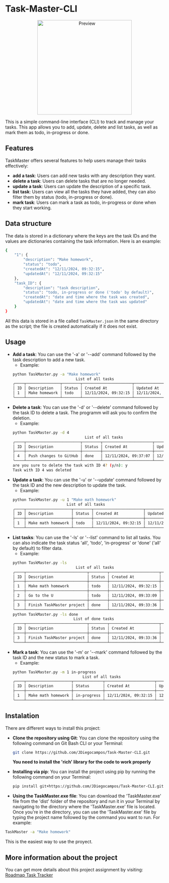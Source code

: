 # Task-Master-CLI

<p align="center">
    <img src="IconTaskMaster.ico" alt="Preview" width="300" height="300">
</p>

This is a simple command-line interface (CLI) to track and manage your tasks. This app allows you to add, update, delete and list tasks, as well as mark them as todo, in-progress or done.

## Features

TaskMaster offers several features to help users manage their tasks effectively:

- **add a task**: Users can add new tasks with any description they want.
- **delete a task**: Users can delete tasks that are no longer needed.
- **update a task**: Users can update the description of a specific task.
- **list task**: Users can view all the tasks they have added, they can also filter them by status (todo, in-progress or done).
- **mark task**: Users can mark a task as todo, in-progress or done when they start working.

## Data structure

The data is stored in a dictionary where the keys are the task IDs and the values are dictionaries containing the task information. Here is an example:

```bash
{
    "1": {
        "description": "Make homework",
        "status": "todo",
        "createdAt": "12/11/2024, 09:32:15",
        "updatedAt": "12/11/2024, 09:32:15"
    },
    "task_ID": {
        "description": "task description",
        "status": "todo, in-progress or done ('todo' by default)",
        "createdAt": "date and time where the task was created",
        "updatedAt": "date and time where the task was updated"
    }
}
```
All this data is stored in a file called `TaskMaster.json` in the same directory as the script; the file is created automatically if it does not exist.

## Usage

- **Add a task**: You can use the '-a' or '--add' command followed by the task description to add a new task.
    - Example:
    ```bash
    python TaskMaster.py -a "Make homework"
                                List of all tasks
    ╭────┬───────────────┬────────┬──────────────────────┬──────────────────────╮
    │ ID │ Description   │ Status │ Created At           │ Updated At           │
    │ 1  │ Make homework │ todo   │ 12/11/2024, 09:32:15 │ 12/11/2024, 09:32:15 │
    ╰────┴───────────────┴────────┴──────────────────────┴──────────────────────╯
    ```
- **Delete a task**: You can use the '-d' or '--delete' command followed by the task ID to delete a task. The programm will ask you to confirm the deletion.
    - Example:
    ```bash
    python TaskMaster.py -d 4                       
                                    List of all tasks
    ╭────┬────────────────────────┬────────┬──────────────────────┬──────────────────────╮
    │ ID │ Description            │ Status │ Created At           │ Updated At           │
    ├────┼────────────────────────┼────────┼──────────────────────┼──────────────────────┤
    │ 4  │ Push changes to GitHub │ done   │ 12/11/2024, 09:37:07 │ 12/11/2024, 09:37:57 │
    ╰────┴────────────────────────┴────────┴──────────────────────┴──────────────────────╯
    are you sure to delete the task with ID 4? (y/n): y
    Task with ID 4 was deleted
    ```
- **Update a task**: You can use the '-u' or '--update' command followed by the task ID and the new description to update the task.
    - Example:
    ```bash
    python TaskMaster.py -u 1 "Make math homework"
                            List of all tasks
    ╭────┬────────────────────┬────────┬──────────────────────┬──────────────────────╮
    │ ID │ Description        │ Status │ Created At           │ Updated At           │
    ├────┼────────────────────┼────────┼──────────────────────┼──────────────────────┤
    │ 1  │ Make math homework │ todo   │ 12/11/2024, 09:32:15 │ 12/11/2024, 13:11:10 │
    ╰────┴────────────────────┴────────┴──────────────────────┴──────────────────────╯
    ```
- **List tasks**: You can use the '-ls' or '--list' command to list all tasks. You can also indicate the task status 'all', 'todo', 'in-progress' or 'done' ('all' by default) to filter data.
    - Example:
    ```bash
    python TaskMaster.py -ls
                                List of all tasks
    ╭────┬───────────────────────────┬────────┬──────────────────────┬──────────────────────╮
    │ ID │ Description               │ Status │ Created At           │ Updated At           │
    ├────┼───────────────────────────┼────────┼──────────────────────┼──────────────────────┤
    │ 1  │ Make math homework        │ todo   │ 12/11/2024, 09:32:15 │ 12/11/2024, 13:11:10 │
    ├────┼───────────────────────────┼────────┼──────────────────────┼──────────────────────┤
    │ 2  │ Go to the U               │ todo   │ 12/11/2024, 09:33:09 │ 12/11/2024, 09:33:09 │
    ├────┼───────────────────────────┼────────┼──────────────────────┼──────────────────────┤
    │ 3  │ Finish TaskMaster project │ done   │ 12/11/2024, 09:33:36 │ 12/11/2024, 09:37:40 │
    ╰────┴───────────────────────────┴────────┴──────────────────────┴──────────────────────╯
    python TaskMaster.py -ls done
                               List of done tasks
    ╭────┬───────────────────────────┬────────┬──────────────────────┬──────────────────────╮
    │ ID │ Description               │ Status │ Created At           │ Updated At           │
    ├────┼───────────────────────────┼────────┼──────────────────────┼──────────────────────┤
    │ 3  │ Finish TaskMaster project │ done   │ 12/11/2024, 09:33:36 │ 12/11/2024, 09:37:40 │
    ╰────┴───────────────────────────┴────────┴──────────────────────┴──────────────────────╯
    ```
- **Mark a task**: You can use the '-m' or '--mark' command followed by the task ID and the new status to mark a task.
    - Example:
    ```bash
    python TaskMaster.py -m 1 in-progress
                                   List of all tasks
    ╭────┬────────────────────┬─────────────┬──────────────────────┬──────────────────────╮
    │ ID │ Description        │ Status      │ Created At           │ Updated At           │
    ├────┼────────────────────┼─────────────┼──────────────────────┼──────────────────────┤
    │ 1  │ Make math homework │ in-progress │ 12/11/2024, 09:32:15 │ 12/11/2024, 13:22:28 │
    ╰────┴────────────────────┴─────────────┴──────────────────────┴──────────────────────╯
    ```

## Instalation

There are different ways to install this project:

- **Clone the repository using Git**: You can clone the repository using the following command on Git Bash CLI or your Terminal:
    ```bash
    git clone https://github.com/JDiegocampos/Task-Master-CLI.git
    ```
    **You need to install the 'rich' library for the code to work properly**

- **Installing via pip**: You can install the project using pip by running the following command on your Terminal:
    ```bash
    pip install git+https://github.com/JDiegocampos/Task-Master-CLI.git
    ```

- **Using the TaskMaster.exe file**: You can download the 'TaskMaster.exe' file from the 'dist' folder of the repository and run it in your Terminal by navigating to the directory where the 'TaskMaster.exe' file is located.
Once you're in the directory, you can use the 'TaskMaster.exe' file by typing the project name followed by the command you want to run. For example:
```bash
TaskMaster -a "Make homework"
```
This is the easiest way to use the proyect.

## More information about the project

You can get more details about this project assignment by visiting: [Roadmap Task Tracker](https://roadmap.sh/projects/task-tracker)
